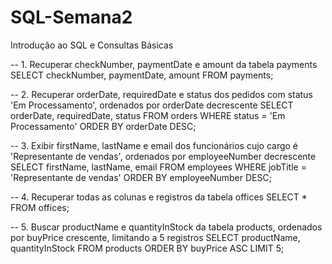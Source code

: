 # SQL-Semana2
Introdução ao SQL e Consultas Básicas

-- 1. Recuperar checkNumber, paymentDate e amount da tabela payments
SELECT checkNumber, paymentDate, amount
FROM payments;

-- 2. Recuperar orderDate, requiredDate e status dos pedidos com status 'Em Processamento', ordenados por orderDate decrescente
SELECT orderDate, requiredDate, status
FROM orders
WHERE status = 'Em Processamento'
ORDER BY orderDate DESC;

-- 3. Exibir firstName, lastName e email dos funcionários cujo cargo é 'Representante de vendas', ordenados por employeeNumber decrescente
SELECT firstName, lastName, email
FROM employees
WHERE jobTitle = 'Representante de vendas'
ORDER BY employeeNumber DESC;

-- 4. Recuperar todas as colunas e registros da tabela offices
SELECT *
FROM offices;

-- 5. Buscar productName e quantityInStock da tabela products, ordenados por buyPrice crescente, limitando a 5 registros
SELECT productName, quantityInStock
FROM products
ORDER BY buyPrice ASC
LIMIT 5;
